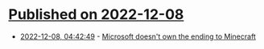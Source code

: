 # [Published on 2022-12-08](index.md)

* [2022-12-08, 04:42:49](https://news.ycombinator.com/item?id=33904251) - [Microsoft doesn't own the ending to Minecraft](https://theeggandtherock.substack.com/p/i-wrote-a-story-for-a-friend)
